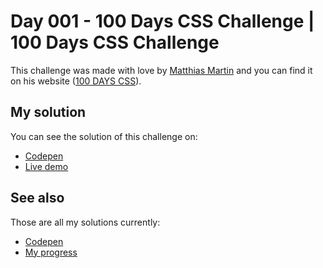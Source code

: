 # Day 001 - 100 Days CSS Challenge | 100 Days CSS Challenge

This challenge was made with love by [Matthias Martin](https://www.stichwort-m.de)
and you can find it on his website ([100 DAYS CSS](https://100dayscss.com/days/1)).

## My solution

You can see the solution of this challenge on:

- [Codepen](https://codepen.io/albertorauljose/pen/YzMPQXE)
- [Live demo](https://alberto-rj.github.io/100-days-css-challenge/day-001-100-days-css-challenge)

## See also

Those are all my solutions currently:

- [Codepen](https://codepen.io/albertorauljose/pens/public)
- [My progress](https://100dayscss.com/progress/albertorauljose)
